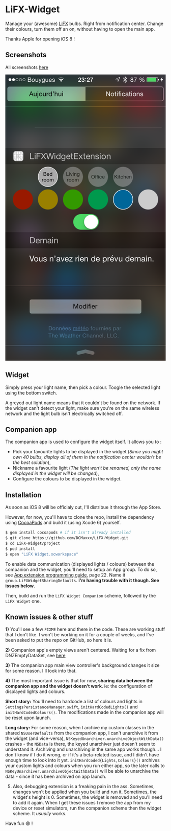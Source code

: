 LiFX-Widget
===========

Manage your (awesome) [LiFX](http://www.lifx.co "LiFX's website") bulbs. Right from notification center.
Change their colours, turn them off an on, without having to open the main app.

Thanks Apple for opening iOS 8 !

Screenshots
-----------
All screenshots [here](https://github.com/DCMaxxx/LiFX-Widget/tree/master/screenshots, "screenshots")

![Widget screenshot](/screenshots/Widget.png?raw=true "Widget screenshot")

Widget
-----------
Simply press your light name, then pick a colour. Toogle the selected light using the bottom switch.

A greyed out light name means that it couldn't be found on the network.
If the widget can't detect your light, make sure you're on the same wireless network and the light bulb isn't electrically switched off.

Companion app
-----------
The companion app is used to configure the widget itself. It allows you to :
- Pick your favourite lights to be displayed in the widget (*Since you might own 40 bulbs, display all of them in the notification center wouldn't be the best solution*),
- Nickname a favourite light (*The light won't be renamed, only the name displayed in the widget will be changed*),
- Configure the colours to be displayed in the widget.

Installation
-----------
As soon as iOS 8 will be officialy out, I'll distribue it through the App Store.

However, for now, you'll have to clone the repo, install the dependency using [CocoaPods](http://cocoapods.org, "CocoaPods website") and build it (using Xcode 6) yourself.
```bash
$ gem install cocoapods # if it isn't already installed
$ git clone https://github.com/DCMaxxx/LiFX-Widget.git
$ cd LiFX-Widget/project
$ pod install
$ open "LiFX Widget.xcworkspace"
```

To enable data communication (displayed lights / colours) between the companion and the widget, you'll need to setup an App group. To do so, see [App extension programming guide](https://developer.apple.com/library/prerelease/ios/documentation/General/Conceptual/ExtensibilityPG/ExtensibilityPG.pdf, "App extension programming guide"), page 22. Name it `group.LiFXWidgetSharingDefaults`.
**I'm having trouble with it though. See issues below**.

Then, build and run the `LiFX Widget Companion` scheme, followed by the `LiFX Widget` one.

Known issues & other stuff
-----------
**1)** You'll see a few `FIXME` here and there in the code. These are working stuff that I don't like. I won't be working on it for a couple of weeks, and I've been asked to put the repo on GitHub, so here it is.

**2)** Companion app's empty views aren't centered. Waiting for a fix from DNZEmptyDataSet, see [here](https://github.com/dzenbot/DZNEmptyDataSet/issues/11, "DNZ Empty DataSet issues")

**3)** The companion app main view controller's background changes it size for some reason. I'll look into that.

**4)** The most important issue is that for now, **sharing data between the companion app and the widget doesn't work**. ie: the configuration of displayed lights and colours.

**Short story:** You'll need to hardcode a list of colours and lights in `SettingsPersistanceManager.swift`, `initHardCodedLights()` and `initHardCodedColours()`. The modifications made in the companion app will be reset upon launch.

**Long story:** For some reason, when I archive my custom classes in the shared `NSUserDefaults` from the companion app, I can't unarchive it from the widget (and vice-versa), `NSKeyedUnarchiver.unarchiveObjectWithData()` crashes - the `NSData` is there, the keyed unarchiver just doesn't seem to understand it. Archiving and unarchiving in the same app works though... I don't know if I do it wrong, or if it's a beta-related issue, and I didn't have enough time to look into it yet.
`initHardCoded{Lights,Colours}()` archives your custom lights and colours when you run either app, so the later calls to `NSKeyUnarchiver.unarchiveObjectWithData()` will be able to unarchive the data - since it has been archived on app launch.

5) Also, debugging extension is a freaking pain in the ass. Sometimes, changes won't be applied when you build and run it. Sometimes, the widget's height is 0. Sometimes, the widget is removed and you'll need to add it again.
When I get these issues I remove the app from my device or reset simulators, run the companion scheme then the widget scheme. It *usually* works.

Have fun 😄 !

